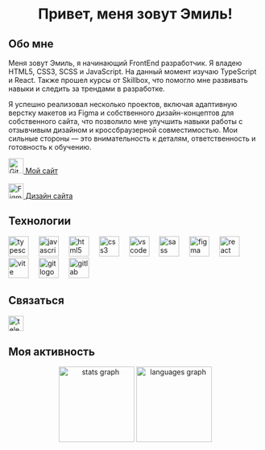 <h1 align="center">Привет, меня зовут Эмиль!</h1>


<h2>Обо мне</h2>

<p>Меня зовут Эмиль, я начинающий FrontEnd разработчик. Я владею HTML5, CSS3, SCSS и JavaScript. На данный момент изучаю TypeScript и React. Также прошел курсы от Skillbox, что помогло мне развивать навыки и следить за трендами в разработке.
  
Я успешно реализовал несколько проектов, включая адаптивную верстку макетов из Figma и собственного дизайн-концептов для собственного сайта, что позволило мне улучшить навыки работы с отзывчивым дизайном и кроссбраузерной совместимостью.
Мои сильные стороны — это внимательность к деталям, ответственность и готовность к обучению.
</p>
<a href="https://github.com/HELLRAID-cmd/Portfolio" target="_blank">
  <img src="https://cdn.jsdelivr.net/gh/devicons/devicon/icons/github/github-original.svg" width="30" alt="GitHub Portfolio"/>
  Мой сайт
</a> 
<br>
<br>
<a href="https://www.figma.com/design/ljYAorZzZVtGD4M4rZJ7v8/Portfolio?node-id=0-1&p=f&t=CBmcrDtwUecrlInX-0" target="_blank">
  <img src="https://cdn.jsdelivr.net/gh/devicons/devicon/icons/figma/figma-original.svg" width="30" alt="Figma"/>
  Дизайн сайта
</a>

###

<h2>Технологии</h2>

<div>
  <img src="https://cdn.jsdelivr.net/gh/devicons/devicon/icons/typescript/typescript-original.svg" height="40" alt="typescript logo"  />
  <img width="12" />
  <img src="https://cdn.jsdelivr.net/gh/devicons/devicon/icons/javascript/javascript-original.svg" height="40" alt="javascript logo">
  <img width="12" />
  <img src="https://cdn.jsdelivr.net/gh/devicons/devicon/icons/html5/html5-original.svg" height="40" alt="html5 logo"  />
  <img width="12" />
  <img src="https://cdn.jsdelivr.net/gh/devicons/devicon/icons/css3/css3-original.svg" height="40" alt="css3 logo"  />
  <img width="12" />
  <img src="https://cdn.jsdelivr.net/gh/devicons/devicon@latest/icons/vscode/vscode-original.svg" height="40" alt="vscode logo"  />
  <img width="12" />
  <img src="https://cdn.jsdelivr.net/gh/devicons/devicon/icons/sass/sass-original.svg" height="40" alt="sass logo"  />
  <img width="12" />
  <img src="https://cdn.jsdelivr.net/gh/devicons/devicon@latest/icons/figma/figma-original.svg" height="40" alt="figma logo"  />
  <img width="12" />
  <img src="https://cdn.jsdelivr.net/gh/devicons/devicon/icons/react/react-original.svg" height="40" alt="react logo"  />
  <img width="12" />
  <img src="https://cdn.jsdelivr.net/gh/devicons/devicon@latest/icons/vitejs/vitejs-original.svg" height="40" alt="vite logo"  />
  <img width="12" />
  <img src="https://cdn.jsdelivr.net/gh/devicons/devicon/icons/git/git-original.svg" height="40" alt="git logo"  />
  <img width="12" />
  <img src="https://cdn.jsdelivr.net/gh/devicons/devicon/icons/gitlab/gitlab-original.svg" height="40" alt="gitlab logo"  />
  <img width="12" />
</div>


###
<h2>Связаться</h2>

<div>
  <a href="https://t.me/HELLRAD1" target="_blank">
    <img src="https://upload.wikimedia.org/wikipedia/commons/8/82/Telegram_logo.svg" height="30" alt="telegram logo" />
  </a>
</div>

###
<h2>Моя активность</h2>

<div align="center">
  <img src="https://github-readme-stats.vercel.app/api?username=HELLRAID-cmd&show_icons=true&theme=radical" height="150" alt="stats graph"  />
  <img src="https://github-readme-stats.vercel.app/api/top-langs/?username=HELLRAID-cmd&layout=compact&theme=radical" height="150" alt="languages graph"  />
</div>
